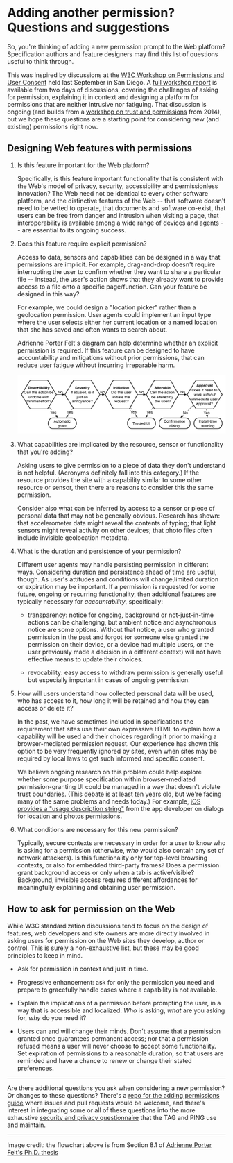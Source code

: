 # Adding another permission? Questions and suggestions

So, you're thinking of adding a new permission prompt to the Web platform? Specification authors and feature designers may find this list of questions useful to think through.

This was inspired by discussions at the [W3C Workshop on Permissions and User Consent](https://www.w3.org/Privacy/permissions-ws-2018/) held last September in San Diego. A [full workshop report](https://www.w3.org/Privacy/permissions-ws-2018/report.html) is available from two days of discussions, covering the challenges of asking for permission, explaining it in context and designing a platform for permissions that are neither intrusive nor fatiguing. That discussion is ongoing (and builds from a [workshop on trust and permissions](https://www.w3.org/2014/07/permissions/) from 2014), but we hope these questions are a starting point for considering new (and existing) permissions right now.

## Designing Web features with permissions

1. Is this feature important for the Web platform?

   Specifically, is this feature important functionality that is consistent with the Web's model of privacy, security, accessibility and permissionless innovation? The Web need not be identical to every other software platform, and the distinctive features of the Web -- that software doesn't need to be vetted to operate, that documents and software co-exist, that users can be free from danger and intrusion when visiting a page, that interoperability is available among a wide range of devices and agents -- are essential to its ongoing success.

2. Does this feature require explicit permission?

   Access to data, sensors and capabilities can be designed in a way that permissions are implicit. For example, drag-and-drop doesn't require interrupting the user to confirm whether they want to share a particular file -- instead, the user's action shows that they already want to provide access to a file onto a specific page/function. Can your feature be designed in this way?

   For example, we could design a "location picker" rather than a geolocation permission. User agents could implement an input type where the user selects either her current location or a named location that she has saved and often wants to search about.

   Adrienne Porter Felt's diagram can help determine whether an explicit permission is required. If this feature can be designed to have accountability and mitigations without prior permissions, that can reduce user fatigue without incurring irreparable harm.

   ![Flowchart on permissions from Adrienne Porter Felt.](images/permission-flowchart.png)

3. What capabilities are implicated by the resource, sensor or functionality that you're adding?

   Asking users to give permission to a piece of data they don't understand is not helpful. (Acronyms definitely fall into this category.) If the resource provides the site with a capability similar to some other resource or sensor, then there are reasons to consider this the same permission.

   Consider also what can be inferred by access to a sensor or piece of personal data that may not be generally obvious. Research has shown: that accelerometer data might reveal the contents of typing; that light sensors might reveal activity on other devices; that photo files often include invisible geolocation metadata.

4. What is the duration and persistence of your permission?

   Different user agents may handle persisting permission in different ways. Considering duration and persistence ahead of time are useful, though. As user's attitudes and conditions will change,limited duration or expiration may be important. If a permission is requested for some future, ongoing or recurring functionality, then additional features are typically necessary for *accountability*, specifically:

   * transparency: notice for ongoing, background or not-just-in-time actions can be challenging, but ambient notice and asynchronous notice are some options. Without that notice, a user who granted permission in the past and forgot (or someone else granted the permission on their device, or a device had multiple users, or the user previously made a decision in a different context) will not have effective means to update their choices.

   * revocability: easy access to withdraw permission is generally useful but especially important in cases of ongoing permission.

5. How will users understand how collected personal data will be used, who has access to it, how long it will be retained and how they can access or delete it?

   In the past, we have sometimes included in specifications the requirement that sites use their own expressive HTML to explain how a capability will be used and their choices regarding it prior to making a browser-mediated permission request. Our experience has shown this option to be very frequently ignored by sites, even when sites may be required by local laws to get such informed and specific consent.

   We believe ongoing research on this problem could help explore whether some purpose specification within browser-mediated permission-granting UI could be managed in a way that doesn't violate trust boundaries. (This debate is at least ten years old, but we're facing many of the same problems and needs today.) For example, [iOS provides a "usage description string"](https://developer.apple.com/design/human-interface-guidelines/ios/app-architecture/requesting-permission/) from the app developer on dialogs for location and photos permissions.

6. What conditions are necessary for this new permission?

   Typically, secure contexts are necessary in order for a user to know who is asking for a permission (otherwise, _who_ would also contain any set of network attackers). Is this functionality only for top-level browsing contexts, or also for embedded third-party frames? Does a permission grant background access or only when a tab is active/visible? Background, invisible access requires different affordances for meaningfully explaining and obtaining user permission.

## How to ask for permission on the Web

While W3C standardization discussions tend to focus on the design of features, web developers and site owners are more directly involved in asking users for permission on the Web sites they develop, author or control. This is surely a non-exhaustive list, but these may be good principles to keep in mind.

* Ask for permission in context and just in time.

* Progressive enhancement: ask for only the permission you need and prepare to gracefully handle cases where a capability is not available.

* Explain the implications of a permission before prompting the user, in a way that is accessible and localized. _Who_ is asking, _what_ are you asking for, _why_ do you need it?

* Users can and will change their minds. Don't assume that a permission granted once guarantees permanent access; nor that a permission refused means a user will never choose to accept some functionality. Set expiration of permissions to a reasonable duration, so that users are reminded and have a chance to renew or change their stated preferences.

---

Are there additional questions you ask when considering a new permission? Or changes to these questions? There's a [repo for the adding permissions guide](https://github.com/w3cping/adding-permissions) where issues and pull requests would be welcome, and there's interest in integrating some or all of these questions into the more exhaustive [security and privacy questionnaire](https://w3ctag.github.io/security-questionnaire/) that the TAG and PING use and maintain.

---

Image credit: the flowchart above is from Section 8.1 of [Adrienne Porter Felt's Ph.D. thesis](https://www2.eecs.berkeley.edu/Pubs/TechRpts/2012/EECS-2012-185.pdf)
